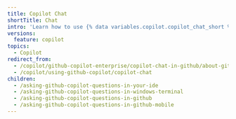```yaml
---
title: Copilot Chat
shortTitle: Chat
intro: 'Learn how to use {% data variables.copilot.copilot_chat_short %} across different environments.'
versions:
  feature: copilot
topics:
  - Copilot
redirect_from:
  - /copilot/github-copilot-enterprise/copilot-chat-in-github/about-github-copilot-chat
  - /copilot/using-github-copilot/copilot-chat
children:
  - /asking-github-copilot-questions-in-your-ide
  - /asking-github-copilot-questions-in-windows-terminal
  - /asking-github-copilot-questions-in-github
  - /asking-github-copilot-questions-in-github-mobile
---
```


